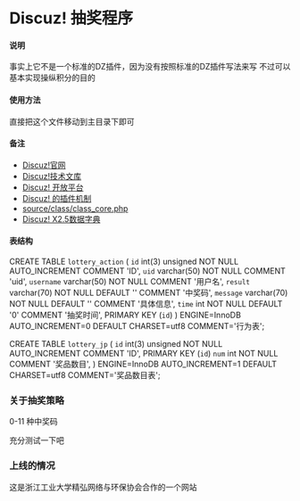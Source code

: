 Discuz! 抽奖程序
=====================


#### 说明

事实上它不是一个标准的DZ插件，因为没有按照标准的DZ插件写法来写
不过可以基本实现操纵积分的目的

#### 使用方法

直接把这个文件移动到主目录下即可

#### 备注

* [Discuz!官网](http://www.discuz.net/)
* [Discuz!技术文库](http://dev.discuz.org/wiki/)
* [Discuz! 开放平台](http://open.discuz.net)
* [Discuz! 的插件机制](http://open.discuz.net/?ac=document&page=dev_plugin)
* [source/class/class_core.php](http://dev.discuz.org/wiki/index.php?title=%E6%8F%92%E4%BB%B6%E8%AE%BE%E8%AE%A1%E7%9A%84%E5%87%86%E5%A4%87%E5%B7%A5%E4%BD%9C)
* [Discuz! X2.5数据字典](http://dev.discuz.org/wiki/index.php?title=Discuz!_X2.5%E6%95%B0%E6%8D%AE%E5%AD%97%E5%85%B8)


#### 表结构

CREATE TABLE `lottery_action` (
  `id` int(3) unsigned NOT NULL AUTO_INCREMENT COMMENT 'ID',
  `uid` varchar(50) NOT NULL COMMENT 'uid',
  `username` varchar(50) NOT NULL COMMENT '用户名',
  `result`   varchar(70)  NOT NULL DEFAULT '' COMMENT '中奖码',
  `message`  varchar(70)  NOT NULL DEFAULT '' COMMENT '具体信息',
  `time`  int  NOT NULL DEFAULT '0' COMMENT '抽奖时间',
  PRIMARY KEY (`id`)
) ENGINE=InnoDB AUTO_INCREMENT=0 DEFAULT CHARSET=utf8 COMMENT='行为表';

CREATE TABLE `lottery_jp` (
  `id` int(3) unsigned NOT NULL AUTO_INCREMENT COMMENT 'ID',
  PRIMARY KEY (`id`)  `num`  int NOT NULL COMMENT '奖品数目',
) ENGINE=InnoDB AUTO_INCREMENT=1 DEFAULT CHARSET=utf8 COMMENT='奖品数目表';


### 关于抽奖策略

0-11 种中奖码

充分测试一下吧

### 上线的情况

这是浙江工业大学精弘网络与环保协会合作的一个网站